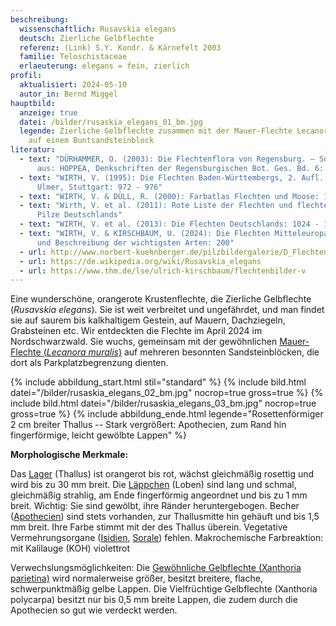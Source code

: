 ```yaml
---
beschreibung:
  wissenschaftlich: Rusavskia elegans
  deutsch: Zierliche Gelbflechte
  referenz: (Link) S.Y. Kondr. & Kärnefelt 2003
  familie: Teloschistaceae
  erlaeuterung: elegans = fein, zierlich
profil:
  aktualisiert: 2024-05-10
  autor_in: Bernd Miggel
hauptbild:
  anzeige: true
  datei: /bilder/rusaskia_elegans_01_bm.jpg
  legende: Zierliche Gelbflechte zusammen mit der Mauer-Flechte Lecanora muralis
    auf einem Buntsandsteinblock
literatur:
  - text: "DÜRHAMMER, O. (2003): Die Flechtenflora von Regensburg. – Sonderdruck
      aus: HOPPEA, Denkschriften der Regensburgischen Bot. Ges. Bd. 6: 338"
  - text: "WIRTH, V. (1995): Die Flechten Baden-Württembergs, 2. Aufl., 1006 S.;
      Ulmer, Stuttgart: 972 - 976"
  - text: "WIRTH, V. & DÜLL, R. (2000): Farbatlas Flechten und Moose: 106"
  - text: "Wirth, V. et al. (2011): Rote Liste der Flechten und flechtenbewohnende
      Pilze Deutschlands"
  - text: "WIRTH, V. et al. (2013): Die Flechten Deutschlands: 1024 - 1026"
  - text: "WIRTH, V. & KIRSCHBAUM, U. (2024): Die Flechten Mitteleuropas. Bestimmung
      und Beschreibung der wichtigsten Arten: 200"
  - url: http://www.norbert-kuehnberger.de/pilzbildergalerie/D_Flechten-Lichenes_-_226_Arten/index.htm
  - url: https://de.wikipedia.org/wiki/Rusavskia_elegans
  - url: https://www.thm.de/lse/ulrich-kirschbaum/flechtenbilder-v
---
```

Eine wunderschöne, orangerote Krustenflechte, die Zierliche Gelbflechte (*Rusavskia elegans*). Sie ist weit verbreitet und ungefährdet, und man findet sie auf saurem bis kalkhaltigem Gestein, auf Mauern, Dachziegeln, Grabsteinen etc. Wir entdeckten die Flechte im April 2024 im Nordschwarzwald. Sie wuchs, gemeinsam mit der gewöhnlichen [Mauer-Flechte (*Lecanora muralis*)](/pilze/lecanora-muralis-mauer-flechte) auf mehreren besonnten Sandsteinblöcken, die dort als Parkplatzbegrenzung dienten.

{% include abbildung_start.html stil="standard" %}
{% include bild.html datei="/bilder/rusaskia_elegans_02_bm.jpg" nocrop=true gross=true %}
{% include bild.html datei="/bilder/rusaskia_elegans_03_bm.jpg" nocrop=true gross=true %}
{% include abbildung_ende.html legende="Rosettenförmiger 2 cm breiter Thallus -- Stark vergrößert: Apothecien, zum Rand hin fingerförmige, leicht gewölbte Lappen" %}

**Morphologische Merkmale:**

Das [Lager](Lager "Glossar") (Thallus) ist orangerot bis rot, wächst gleichmäßig rosettig und wird bis zu 30 mm breit. Die [Läppchen](<Lappen "Glossar" >) (Loben) sind lang und schmal, gleichmäßig strahlig, am Ende fingerförmig angeordnet und bis zu 1 mm breit. Wichtig: Sie sind gewölbt, ihre Ränder heruntergebogen. Becher ([Apothecien](<Apothecien "Glossar">)) sind stets vorhanden, zur Thallusmitte hin gehäuft und bis 1,5 mm breit. Ihre Farbe stimmt mit der des Thallus überein. Vegetative Vermehrungsorgane ([Isidien](<Isidien "Glossar">), [Sorale](<Sorale "Glossar">)) fehlen.
Makrochemische Farbreaktion: mit Kalilauge (KOH) violettrot

Verwechslungsmöglichkeiten:
Die [Gewöhnliche Gelbflechte (Xanthoria parietina)](/pilze/xanthoria-parietina) wird normalerweise größer, besitzt breitere, flache, schwerpunktmäßig gelbe Lappen.
Die Vielfrüchtige Gelbflechte (Xanthoria polycarpa) besitzt nur bis 0,5 mm breite Lappen, die zudem durch die Apothecien so gut wie verdeckt werden.